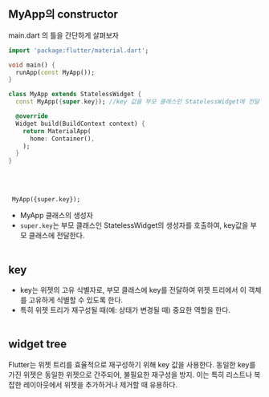 ## MyApp의 constructor
main.dart 의 틀을 간단하게 살펴보자

```dart
import 'package:flutter/material.dart';

void main() {
  runApp(const MyApp());
}

class MyApp extends StatelessWidget {
  const MyApp({super.key}); //key 값을 부모 클래스인 StatelessWidget에 전달

  @override
  Widget build(BuildContext context) {
    return MaterialApp(
      home: Container(),
    );
  }
}
```
<br><br>

` MyApp({super.key});`
- MyApp 클래스의 생성자
- `super.key`는 부모 클래스인 StatelessWidget의 생성자를 호출하여, key값을 부모 클래스에 전달한다.
<br><br>
## key
- key는 위젯의 고유 식별자로, 부모 클래스에 key를 전달하여 위젯 트리에서 이 객체를 고유하게 식별할 수 있도록 한다.
- 특히 위젯 트리가 재구성될 때(예: 상태가 변경될 때) 중요한 역할을 한다.
<br><br>
## widget tree
Flutter는 위젯 트리를 효율적으로 재구성하기 위해 key 값을 사용한다. 동일한 key를 가진 위젯은 동일한 위젯으로 간주되어, 불필요한 재구성을 방지.
이는 특히 리스트나 복잡한 레이아웃에서 위젯을 추가하거나 제거할 때 유용하다.



